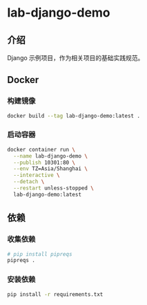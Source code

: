 # lab-django-demo

## 介绍

Django 示例项目，作为相关项目的基础实践规范。

## Docker

### 构建镜像

```bash
docker build --tag lab-django-demo:latest .
```

### 启动容器

```bash
docker container run \
  --name lab-django-demo \
  --publish 10301:80 \
  --env TZ=Asia/Shanghai \
  --interactive \
  --detach \
  --restart unless-stopped \
  lab-django-demo:latest
```

## 依赖

### 收集依赖
    
```bash
# pip install pipreqs
pipreqs .
```

### 安装依赖

```bash
pip install -r requirements.txt
```

